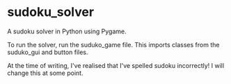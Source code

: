 # sudoku_solver
A sudoku solver in Python using Pygame.

To run the solver, run the suduko_game file. This imports classes from the suduko_gui and button files. 

At the time of writing, I've realised that I've spelled sudoku incorrectly! I will change this at some point.
